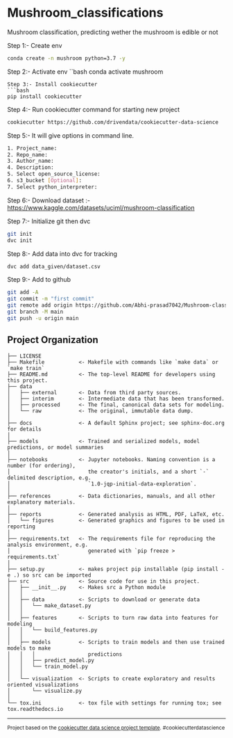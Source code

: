Mushroom_classifications
==============================

Mushroom classification, predicting wether the mushroom is edible or not

Step 1:- Create env
```bash
conda create -n mushroom python=3.7 -y
```
Step 2:- Activate env
``bash
conda activate mushroom
```
Step 3:- Install cookiecutter
```bash
pip install cookiecutter
```
Step 4:- Run cookiecutter command for starting new project
```bash
cookiecutter https://github.com/drivendata/cookiecutter-data-science
```
Step 5:- It will give options in command line.
```bash
1. Project_name:
2. Repo_name:
3. Author_name:
4. Description:
5. Select open_source_license:
6. s3_bucket [Optional]:
7. Select python_interpreter:
```
Step 6:- Download dataset :- https://www.kaggle.com/datasets/uciml/mushroom-classification

Step 7:- Initialize git then dvc
```bash
git init
dvc init
``` 
Step 8:- Add data into dvc for tracking
```bash
dvc add data_given/dataset.csv
```
Step 9:- Add to github
```bash
git add -A
git commit -m "first commit"
git remote add origin https://github.com/Abhi-prasad7042/Mushroom-classification-end-to-end.git
git branch -M main
git push -u origin main
```

Project Organization
------------

    ├── LICENSE
    ├── Makefile           <- Makefile with commands like `make data` or `make train`
    ├── README.md          <- The top-level README for developers using this project.
    ├── data
    │   ├── external       <- Data from third party sources.
    │   ├── interim        <- Intermediate data that has been transformed.
    │   ├── processed      <- The final, canonical data sets for modeling.
    │   └── raw            <- The original, immutable data dump.
    │
    ├── docs               <- A default Sphinx project; see sphinx-doc.org for details
    │
    ├── models             <- Trained and serialized models, model predictions, or model summaries
    │
    ├── notebooks          <- Jupyter notebooks. Naming convention is a number (for ordering),
    │                         the creator's initials, and a short `-` delimited description, e.g.
    │                         `1.0-jqp-initial-data-exploration`.
    │
    ├── references         <- Data dictionaries, manuals, and all other explanatory materials.
    │
    ├── reports            <- Generated analysis as HTML, PDF, LaTeX, etc.
    │   └── figures        <- Generated graphics and figures to be used in reporting
    │
    ├── requirements.txt   <- The requirements file for reproducing the analysis environment, e.g.
    │                         generated with `pip freeze > requirements.txt`
    │
    ├── setup.py           <- makes project pip installable (pip install -e .) so src can be imported
    ├── src                <- Source code for use in this project.
    │   ├── __init__.py    <- Makes src a Python module
    │   │
    │   ├── data           <- Scripts to download or generate data
    │   │   └── make_dataset.py
    │   │
    │   ├── features       <- Scripts to turn raw data into features for modeling
    │   │   └── build_features.py
    │   │
    │   ├── models         <- Scripts to train models and then use trained models to make
    │   │   │                 predictions
    │   │   ├── predict_model.py
    │   │   └── train_model.py
    │   │
    │   └── visualization  <- Scripts to create exploratory and results oriented visualizations
    │       └── visualize.py
    │
    └── tox.ini            <- tox file with settings for running tox; see tox.readthedocs.io


--------

<p><small>Project based on the <a target="_blank" href="https://drivendata.github.io/cookiecutter-data-science/">cookiecutter data science project template</a>. #cookiecutterdatascience</small></p>
